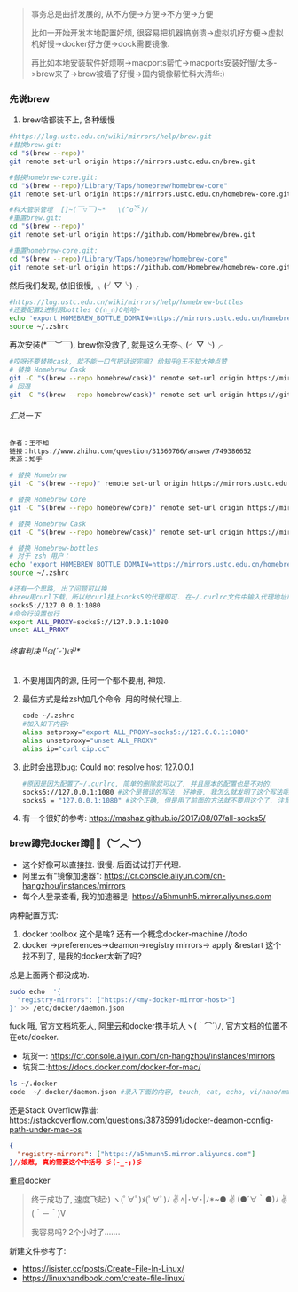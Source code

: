 > 事务总是曲折发展的, 从不方便->方便->不方便->方便
>
> 比如一开始开发本地配置好烦, 很容易把机器搞崩溃->虚拟机好方便->虚拟机好慢->docker好方便->dock需要镜像.
>
> 再比如本地安装软件好烦啊->macports帮忙->macports安装好慢/太多->brew来了->brew被墙了好慢->国内镜像帮忙科大清华:)

### 先说brew

1. brew啥都装不上, 各种缓慢

```sh
#https://lug.ustc.edu.cn/wiki/mirrors/help/brew.git
#替换brew.git:
cd "$(brew --repo)"
git remote set-url origin https://mirrors.ustc.edu.cn/brew.git

#替换homebrew-core.git:
cd "$(brew --repo)/Library/Taps/homebrew/homebrew-core"
git remote set-url origin https://mirrors.ustc.edu.cn/homebrew-core.git

#科大管杀管埋  []~(￣▽￣)~*   \(^oོ^)/ 
#重置brew.git:
cd "$(brew --repo)"
git remote set-url origin https://github.com/Homebrew/brew.git

#重置homebrew-core.git:
cd "$(brew --repo)/Library/Taps/homebrew/homebrew-core"
git remote set-url origin https://github.com/Homebrew/homebrew-core.git
```

然后我们发现, 依旧很慢, ╮(╯▽╰)╭

```sh
#https://lug.ustc.edu.cn/wiki/mirrors/help/homebrew-bottles
#还要配置2进制源bottles O(∩_∩)O哈哈~
echo 'export HOMEBREW_BOTTLE_DOMAIN=https://mirrors.ustc.edu.cn/homebrew-bottles' >> ~/.zshrc
source ~/.zshrc
```

再次安装(*￣︶￣), brew你没救了, 就是这么无奈╮(╯▽╰)╭

```sh
#哎呀还要替换cask, 就不能一口气把话说完嘛? 给知乎@王不知大神点赞
# 替换 Homebrew Cask
git -C "$(brew --repo homebrew/cask)" remote set-url origin https://mirrors.ustc.edu.cn/homebrew-cask.git
# 回退
git -C "$(brew --repo homebrew/cask)" remote set-url origin https://github.com/Homebrew/homebrew-cask.git
```

###### 汇总一下

```sh
作者：王不知
链接：https://www.zhihu.com/question/31360766/answer/749386652
来源：知乎

# 替换 Homebrew
git -C "$(brew --repo)" remote set-url origin https://mirrors.ustc.edu.cn/brew.git

# 替换 Homebrew Core
git -C "$(brew --repo homebrew/core)" remote set-url origin https://mirrors.ustc.edu.cn/homebrew-core.git

# 替换 Homebrew Cask
git -C "$(brew --repo homebrew/cask)" remote set-url origin https://mirrors.ustc.edu.cn/homebrew-cask.git

# 替换 Homebrew-bottles
# 对于 zsh 用户：
echo 'export HOMEBREW_BOTTLE_DOMAIN=https://mirrors.ustc.edu.cn/homebrew-bottles' >> ~/.zshrc
source ~/.zshrc

#还有一个思路, 出了问题可以换
#brew用curl下载，所以给curl挂上socks5的代理即可. 在~/.curlrc文件中输入代理地址即可。比如;
socks5://127.0.0.1:1080
#命令行设置也行
export ALL_PROXY=socks5://127.0.0.1:1080
unset ALL_PROXY
```

###### 终审判决 ⁽⁽ଘ(ˊᵕˋ)ଓ⁾⁾*

1. 不要用国内的源, 任何一个都不要用, 神烦. 

2. 最佳方式是给zsh加几个命令. 用的时候代理上.

   ```sh
   code ~/.zshrc 
   #加入如下内容:
   alias setproxy="export ALL_PROXY=socks5://127.0.0.1:1080"
   alias unsetproxy="unset ALL_PROXY"
   alias ip="curl cip.cc"
   ```

3. 此时会出现bug: Could not resolve host 127.0.0.1

   ```sh
   #原因是因为配置了~/.curlrc, 简单的删除就可以了, 并且原本的配置也是不对的. 
   socks5://127.0.0.1:1080 #这个是错误的写法, 好神奇, 我怎么就发明了这个写法呢?
   socks5 = "127.0.0.1:1080" #这个正确, 但是用了前面的方法就不要用这个了. 注意: 这里只能用双银行不能用单引号, 尤其要避免智能配对引号.
   ```

4. 有一个很好的参考: https://mashaz.github.io/2017/08/07/all-socks5/



### brew蹲完docker蹲🧘‍♀️（︶︿︶）

- 这个好像可以直接拉. 很慢. 后面试试打开代理.
- 阿里云有"镜像加速器": https://cr.console.aliyun.com/cn-hangzhou/instances/mirrors
- 每个人登录查看, 我的加速器是: https://a5hmunh5.mirror.aliyuncs.com

两种配置方式:

1. docker toolbox 这个是啥?  还有一个概念docker-machine //todo
2. docker ->preferences->deamon->registry mirrors-> apply &restart  这个找不到了, 是我的docker太新了吗? 

总是上面两个都没成功. 

```sh
sudo echo  '{
  "registry-mirrors": ["https://<my-docker-mirror-host>"]
}' >> /etc/docker/daemon.json                                          

```

fuck 哦, 官方文档坑死人, 阿里云和docker携手坑人ヽ(｀⌒´)ﾉ, 官方文档的位置不在etc/docker. 

- 坑货一: https://cr.console.aliyun.com/cn-hangzhou/instances/mirrors
- 坑货二:https://docs.docker.com/docker-for-mac/

```sh
ls ~/.docker
code  ~/.docker/daemon.json #录入下面的内容, touch, cat, echo, vi/nano/mate
```

还是Stack Overflow靠谱: https://stackoverflow.com/questions/38785991/docker-deamon-config-path-under-mac-os

```json
{
  "registry-mirrors": ["https://a5hmunh5.mirror.aliyuncs.com"] 
}//娘惹, 真的需要这个中括号 彡(-_-;)彡
```

重启docker

> 终于成功了, 速度飞起:)     ヽ(ﾟ∀ﾟ)ﾒ(ﾟ∀ﾟ)ﾉ  ✌️   ﾍ|･∀･|ﾉ*~● ✌️   (●´∀｀●)ﾉ  ✌️ (＾－＾)V
>
> 我容易吗? 2个小时了.......  

新建文件参考了: 

- https://isister.cc/posts/Create-File-In-Linux/
- https://linuxhandbook.com/create-file-linux/